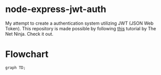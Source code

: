 # node-express-jwt-auth
My attempt to create a authentication system utilizing JWT (JSON Web Token). This repository is made possible by following [this](https://www.youtube.com/playlist?list=PL4cUxeGkcC9iqqESP8335DA5cRFp8loyp) tutorial by The Net Ninja. Check it out.

# Flowchart
```
graph TD;
  
```